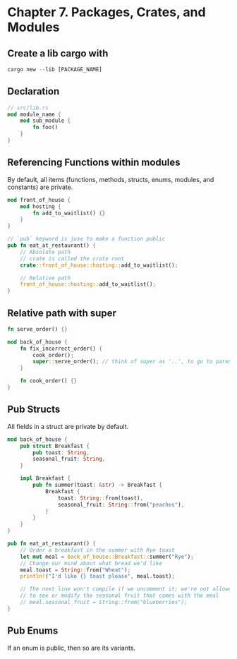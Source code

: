 # Chapter 7. Packages, Crates, and Modules

## Create a lib cargo with
```rust
cargo new --lib [PACKAGE_NAME]
```

## Declaration

```rust
// src/lib.rs
mod module_name {
    mod sub_module {
        fn foo()
    }
}
```

## Referencing Functions within modules

By default, all items (functions, methods, structs, enums, modules, and constants) are private.


```rust
mod front_of_house {
    mod hosting {
        fn add_to_waitlist() {}
    }
}

// `pub` keyword is juse to make a function public
pub fn eat_at_restaurant() {
    // Absolute path
    // crate is called the crate root
    crate::front_of_house::hosting::add_to_waitlist();

    // Relative path
    front_of_house::hosting::add_to_waitlist();
}
```

## Relative path with super
```rust
fn serve_order() {}

mod back_of_house {
    fn fix_incorrect_order() {
        cook_order();
        super::serve_order(); // think of super as '..', to go to parent
    }

    fn cook_order() {}
}
```

## Pub Structs

All fields in a struct are private by default.

```rust
mod back_of_house {
    pub struct Breakfast {
        pub toast: String,
        seasonal_fruit: String,
    }

    impl Breakfast {
        pub fn summer(toast: &str) -> Breakfast {
            Breakfast {
                toast: String::from(toast),
                seasonal_fruit: String::from("peaches"),
            }
        }
    }
}

pub fn eat_at_restaurant() {
    // Order a breakfast in the summer with Rye toast
    let mut meal = back_of_house::Breakfast::summer("Rye");
    // Change our mind about what bread we'd like
    meal.toast = String::from("Wheat");
    println!("I'd like {} toast please", meal.toast);

    // The next line won't compile if we uncomment it; we're not allowed
    // to see or modify the seasonal fruit that comes with the meal
    // meal.seasonal_fruit = String::from("blueberries");
}
```

## Pub Enums

If an enum is public, then so are its variants.